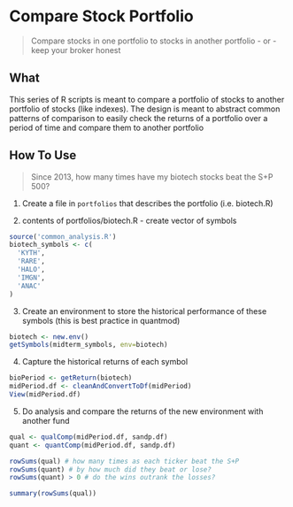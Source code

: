 # Compare Stock Portfolio

> Compare stocks in one portfolio to stocks in another portfolio - or - keep
> your broker honest

## What

This series of R scripts is meant to compare a portfolio of stocks to another
portfolio of stocks (like indexes). The design is meant to abstract common
patterns of comparison to easily check the returns of a portfolio over a period
of time and compare them to another portfolio

## How To Use

> Since 2013, how many times have my biotech stocks beat the S+P 500?

1) Create a file in `portfolios` that describes the portfolio (i.e. biotech.R)

2) contents of portfolios/biotech.R - create vector of symbols

```R
source('common_analysis.R')
biotech_symbols <- c(
  'KYTH',
  'RARE',
  'HALO',
  'IMGN',
  'ANAC'
)
```
3) Create an environment to store the historical performance of these symbols (this is best practice in quantmod)

```R
biotech <- new.env()
getSymbols(midterm_symbols, env=biotech)
```

4) Capture the historical returns of each symbol

```R
bioPeriod <- getReturn(biotech)
midPeriod.df <- cleanAndConvertToDf(midPeriod)
View(midPeriod.df)
```

5) Do analysis and compare the returns of the new environment with another fund

```R
qual <- qualComp(midPeriod.df, sandp.df)
quant <- quantComp(midPeriod.df, sandp.df)

rowSums(qual) # how many times as each ticker beat the S+P
rowSums(quant) # by how much did they beat or lose?
rowSums(quant) > 0 # do the wins outrank the losses?

summary(rowSums(qual))
```